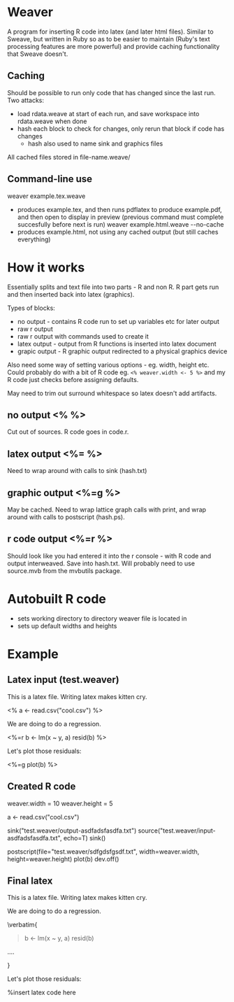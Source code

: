 Weaver
========================

A program for inserting R code into latex (and later html files).  Similar to Sweave, but written in Ruby so as to be easier to maintain (Ruby's text processing features are more powerful) and provide caching functionality that Sweave doesn't.

Caching
------------------------

Should be possible to run only code that has changed since the last run. Two attacks:

  * load rdata.weave at start of each run, and save workspace into rdata.weave when done
  * hash each block to check for changes, only rerun that block if code has changes
    * hash also used to name sink and graphics files

All cached files stored in file-name.weave/

Command-line use
------------------------

weaver example.tex.weave 
 * produces example.tex, and then runs pdflatex to produce example.pdf, and then open to display in preview (previous command must complete succesfully before next is run)
weaver example.html.weave --no-cache
 * produces example.html, not using any cached output (but still caches everything)

How it works
========================

Essentially splits and text file into two parts - R and non R.  R part gets run and then inserted back into latex (graphics).

Types of blocks:
 * no output - contains R code run to set up variables etc for later output
 * raw r output 
 * raw r output with commands used to create it 
 * latex output - output from R functions is inserted into latex document
 * grapic output - R graphic output redirected to a physical graphics device

Also need some way of setting various options - eg. width, height etc.  Could probably do with a bit of R code eg. `<% weaver.width <- 5 %>` and my R code just checks before assigning defaults.

May need to trim out surround whitespace so latex doesn't add artifacts.

no output <% %>
--------------------
Cut out of sources. R code goes in code.r. 

latex output <%= %>
--------------------
Need to wrap around with calls to sink (hash.txt)

graphic output <%=g %>
--------------------
May be cached.
Need to wrap lattice graph calls with print, and wrap around with calls to postscript (hash.ps).

r code output <%=r %>
---------------------
Should look like you had entered it into the r console - with R code and output interweaved.  Save into hash.txt.   Will probably need to use source.mvb from the mvbutils package.

Autobuilt R code
========================

 * sets working directory to directory weaver file is located in
 * sets up default widths and heights

Example
========================

Latex input (test.weaver)
---------------------
This is a latex file.  Writing latex makes kitten cry.

<% a <- read.csv("cool.csv") %>

We are doing to do a regression.

<%=r
  b <- lm(x ~ y, a)
	resid(b)
%>

Let's plot those residuals:

<%=g plot(b) %>

Created R code
---------------------

weaver.width = 10
weaver.height = 5

a <- read.csv("cool.csv")

sink("test.weaver/output-asdfadsfasdfa.txt")
source("test.weaver/input-asdfadsfasdfa.txt", echo=T)
sink()

postscript(file="test.weaver/sdfgdsfgsdf.txt", width=weaver.width, height=weaver.height)
plot(b)
dev.off()

Final latex
---------------------

This is a latex file.  Writing latex makes kitten cry.

We are doing to do a regression.

\verbatim{
> b <- lm(x ~ y, a)
> resid(b)
	
 ....

}

Let's plot those residuals:

%insert latex code here
